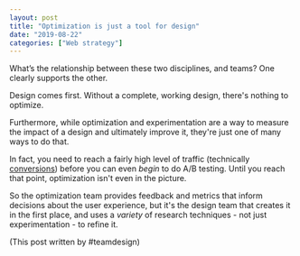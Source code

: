 ```yaml
---
layout: post
title: "Optimization is just a tool for design"
date: "2019-08-22"
categories: ["Web strategy"]
---
```


What’s the relationship between these two disciplines, and teams? One clearly supports the other.

Design comes first. Without a complete, working design, there's nothing to optimize.

Furthermore, while optimization and experimentation are a way to measure the impact of a design and ultimately improve it, they're just one of many ways to do that.

In fact, you need to reach a fairly high level of traffic (technically [conversions](https://briandavidhall.com/does-visitor-count-matter/)) before you can even _begin_ to do A/B testing. Until you reach that point, optimization isn't even in the picture.

So the optimization team provides feedback and metrics that inform decisions about the user experience, but it's the design team that creates it in the first place, and uses a _variety_ of research techniques - not just experimentation - to refine it.

(This post written by #teamdesign)
